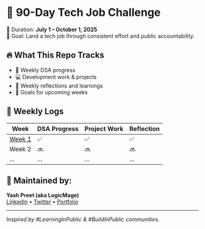 # 🚀 90-Day Tech Job Challenge

📅 Duration: **July 1 – October 1, 2025**  
🎯 Goal: Land a tech job through consistent effort and public accountability.

## 🔥 What This Repo Tracks

- 📌 Weekly DSA progress
- 💻 Development work & projects
- 🧠 Weekly reflections and learnings
- 🎯 Goals for upcoming weeks

## 📁 Weekly Logs

| Week | DSA Progress | Project Work | Reflection |
|------|--------------|--------------|------------|
| [Week 1](./week-01) | ✅ | ✅ | ✅ |
| Week 2 | 🔜 | 🔜 | 🔜 |
| ... | ... | ... | ... |

## 👤 Maintained by:
**Yash Preet (aka LogicMage)**  
[LinkedIn](https://www.linkedin.com/in/your-link) • [Twitter](https://twitter.com/your-handle) • [Portfolio](https://your-portfolio.com)

---

*Inspired by #LearningInPublic & #BuildInPublic communities.*
